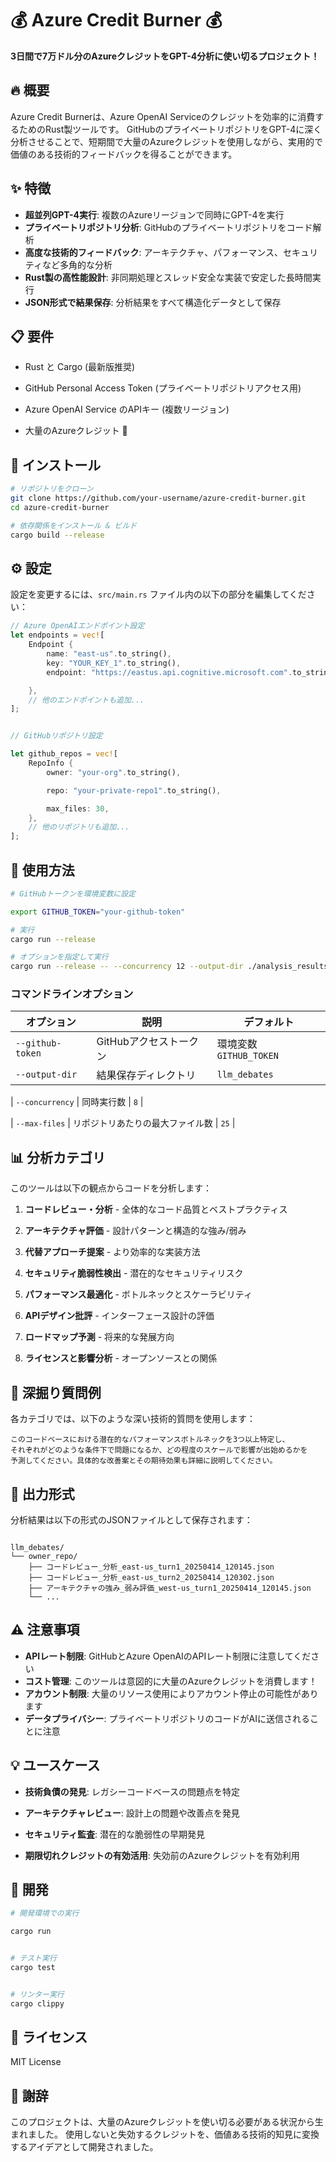 # 💰 Azure Credit Burner 💰

**3日間で7万ドル分のAzureクレジットをGPT-4分析に使い切るプロジェクト！**

## 🔥 概要

Azure Credit Burnerは、Azure OpenAI Serviceのクレジットを効率的に消費するためのRust製ツールです。
GitHubのプライベートリポジトリをGPT-4に深く分析させることで、短期間で大量のAzureクレジットを使用しながら、実用的で価値のある技術的フィードバックを得ることができます。

## ✨ 特徴


- **超並列GPT-4実行**: 複数のAzureリージョンで同時にGPT-4を実行 
- **プライベートリポジトリ分析**: GitHubのプライベートリポジトリをコード解析
- **高度な技術的フィードバック**: アーキテクチャ、パフォーマンス、セキュリティなど多角的な分析
- **Rust製の高性能設計**: 非同期処理とスレッド安全な実装で安定した長時間実行
- **JSON形式で結果保存**: 分析結果をすべて構造化データとして保存


## 📋 要件


- Rust と Cargo (最新版推奨)
- GitHub Personal Access Token (プライベートリポジトリアクセス用)

- Azure OpenAI Service のAPIキー (複数リージョン)
- 大量のAzureクレジット 💸

## 🔧 インストール

```bash
# リポジトリをクローン
git clone https://github.com/your-username/azure-credit-burner.git
cd azure-credit-burner

# 依存関係をインストール & ビルド
cargo build --release
```

## ⚙️ 設定

設定を変更するには、`src/main.rs` ファイル内の以下の部分を編集してください：

```rust
// Azure OpenAIエンドポイント設定
let endpoints = vec![
    Endpoint {
        name: "east-us".to_string(),
        key: "YOUR_KEY_1".to_string(),
        endpoint: "https://eastus.api.cognitive.microsoft.com".to_string(),

    },
    // 他のエンドポイントも追加...
];


// GitHubリポジトリ設定

let github_repos = vec![
    RepoInfo {
        owner: "your-org".to_string(),

        repo: "your-private-repo1".to_string(),

        max_files: 30,
    },
    // 他のリポジトリも追加...
];
```

## 🚀 使用方法

```bash
# GitHubトークンを環境変数に設定

export GITHUB_TOKEN="your-github-token"

# 実行
cargo run --release

# オプションを指定して実行
cargo run --release -- --concurrency 12 --output-dir ./analysis_results
```


### コマンドラインオプション


| オプション | 説明 | デフォルト |
|------------|------|------------|
| `--github-token` | GitHubアクセストークン | 環境変数 `GITHUB_TOKEN` |
| `--output-dir` | 結果保存ディレクトリ | `llm_debates` |

| `--concurrency` | 同時実行数 | `8` |

| `--max-files` | リポジトリあたりの最大ファイル数 | `25` |

## 📊 分析カテゴリ

このツールは以下の観点からコードを分析します：

1. **コードレビュー・分析** - 全体的なコード品質とベストプラクティス
2. **アーキテクチャ評価** - 設計パターンと構造的な強み/弱み
3. **代替アプローチ提案** - より効率的な実装方法
4. **セキュリティ脆弱性検出** - 潜在的なセキュリティリスク
5. **パフォーマンス最適化** - ボトルネックとスケーラビリティ
6. **APIデザイン批評** - インターフェース設計の評価

7. **ロードマップ予測** - 将来的な発展方向

8. **ライセンスと影響分析** - オープンソースとの関係

## 🧠 深掘り質問例

各カテゴリでは、以下のような深い技術的質問を使用します：


```
このコードベースにおける潜在的なパフォーマンスボトルネックを3つ以上特定し、
それぞれがどのような条件下で問題になるか、どの程度のスケールで影響が出始めるかを
予測してください。具体的な改善案とその期待効果も詳細に説明してください。

```

## 📁 出力形式

分析結果は以下の形式のJSONファイルとして保存されます：


```

llm_debates/
└── owner_repo/
    ├── コードレビュー_分析_east-us_turn1_20250414_120145.json
    ├── コードレビュー_分析_east-us_turn2_20250414_120302.json
    ├── アーキテクチャの強み_弱み評価_west-us_turn1_20250414_120145.json
    └── ...
```

## ⚠️ 注意事項


- **APIレート制限**: GitHubとAzure OpenAIのAPIレート制限に注意してください
- **コスト管理**: このツールは意図的に大量のAzureクレジットを消費します！
- **アカウント制限**: 大量のリソース使用によりアカウント停止の可能性があります
- **データプライバシー**: プライベートリポジトリのコードがAIに送信されることに注意


## 💡 ユースケース


- **技術負債の発見**: レガシーコードベースの問題点を特定

- **アーキテクチャレビュー**: 設計上の問題や改善点を発見

- **セキュリティ監査**: 潜在的な脆弱性の早期発見
- **期限切れクレジットの有効活用**: 失効前のAzureクレジットを有効利用


## 🔧 開発

```bash
# 開発環境での実行

cargo run


# テスト実行
cargo test


# リンター実行
cargo clippy
```

## 📝 ライセンス

MIT License

## 🙏 謝辞

このプロジェクトは、大量のAzureクレジットを使い切る必要がある状況から生まれました。
使用しないと失効するクレジットを、価値ある技術的知見に変換するアイデアとして開発されました。
